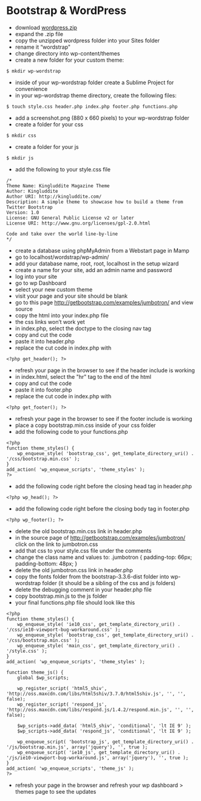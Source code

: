 # Bootstrap & WordPress

* download [wordpress.zip](https://wordpress.org/download/)
* expand the .zip file
* copy the unzipped wordpress folder into your Sites folder
* rename it “wordstrap"
* change directory into wp-content/themes
* create a new folder for your custom theme:
```
$ mkdir wp-wordstrap
```
* inside of your wp-wordstrap folder create a Sublime Project for convenience
* in your wp-wordstrap theme directory, create the following files: 
```
$ touch style.css header.php index.php footer.php functions.php
```
* add a screenshot.png (880 x 660 pixels) to your wp-wordstrap folder
* create a folder for your css
```
$ mkdir css
```
* create a folder for your js
```
$ mkdir js
```
* add the following to your style.css file
```
/*
Theme Name: Kingluddite Magazine Theme
Author: Kingluddite
Author URI: http://kingluddite.com/
Description: A simple theme to showcase how to build a theme from Twitter Bootstrap
Version: 1.0
License: GNU General Public License v2 or later
License URI: http://www.gnu.org/licenses/gpl-2.0.html

Code and take over the world line-by-line
*/
```
* create a database using phpMyAdmin from a Webstart page in Mamp
* go to localhost/wordstrap/wp-admin/
* add your database name, root, root, localhost in the setup wizard
* create a name for your site, add an admin name and password
* log into your site
* go to wp Dashboard
* select your new custom theme
* visit your page and your site should be blank
* go to this page http://getbootstrap.com/examples/jumbotron/ and view source
* copy the html into your index.php file
* the css links won’t work yet
* in index.php, select the doctype to the closing nav tag
* copy and cut the code
* paste it into header.php
* replace the cut code in index.php with
```
<?php get_header(); ?>
```
* refresh your page in the browser to see if the header include is working
* in index.html, select the "hr" tag to the end of the html
* copy and cut the code
* paste it into footer.php
* replace the cut code in index.php with
```
<?php get_footer(); ?>
```
* refresh your page in the browser to see if the footer include is working
* place a copy bootstrap.min.css inside of your css folder
* add the following code to your functions.php
```
<?php
function theme_styles() {
    wp_enqueue_style( 'bootstrap_css', get_template_directory_uri() . '/css/bootstrap.min.css' );
}
add_action( 'wp_enqueue_scripts', 'theme_styles' );
?>
```
* add the following code right before the closing head tag in header.php
```
<?php wp_head(); ?>
```
* add the following code right before the closing body tag in footer.php
```
<?php wp_footer(); ?>
```
* delete the old bootstrap.min.css link in header.php
* in the source page of http://getbootstrap.com/examples/jumbotron/ click on the link to jumbotron.css
* add that css to your style.css file under the comments
* change the class name and values to: .jumbotron { padding-top: 66px; padding-bottom: 48px; }
* delete the old jumbotron.css link in header.php
* copy the fonts folder from the bootstrap-3.3.6-dist folder into wp-wordstrap folder (it should be a sibling of the css and js folders)
* delete the debugging comment in your header.php file
* copy bootstrap.min.js to the js folder
* your final functions.php file should look like this
```
<?php
function theme_styles() {
    wp_enqueue_style( 'ie10_css', get_template_directory_uri() . '/css/ie10-viewport-bug-workaround.css' );
    wp_enqueue_style( 'bootstrap_css', get_template_directory_uri() . '/css/bootstrap.min.css' );
    wp_enqueue_style( 'main_css', get_template_directory_uri() . '/style.css' );
}
add_action( 'wp_enqueue_scripts', 'theme_styles' );

function theme_js() {
    global $wp_scripts;

    wp_register_script( 'html5_shiv', 'http://oss.maxcdn.com/libs/html5shiv/3.7.0/html5shiv.js', '', '', false);
    wp_register_script( 'respond_js', 'http://oss.maxcdn.com/libs/respond.js/1.4.2/respond.min.js', '', '', false);

    $wp_scripts->add_data( 'html5_shiv', 'conditional', 'lt IE 9' );
    $wp_scripts->add_data( 'respond_js', 'conditional', 'lt IE 9' );

    wp_enqueue_script( 'bootstrap_js', get_template_directory_uri() . '/js/bootstrap.min.js', array('jquery'), '', true );
    wp_enqueue_script( 'ie10_js', get_template_directory_uri() . '/js/ie10-viewport-bug-workaround.js', array('jquery'), '', true );
}
add_action( 'wp_enqueue_scripts', 'theme_js' );
?>
```
* refresh your page in the browser and refresh your wp dashboard > themes page to see the updates
